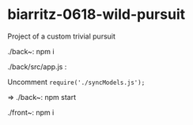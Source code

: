 # biarritz-0618-wild-pursuit
Project of a custom trivial pursuit

./back~: npm i


./back/src/app.js :

Uncomment `require('./syncModels.js');`

=> ./back~: npm start


./front~: npm i
